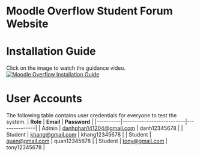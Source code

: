 # Moodle Overflow Student Forum Website

# Installation Guide
Click on the image to watch the guidance video. <br>
[![Moodle Overflow Installation Guide](https://img.youtube.com/vi/hG8HLeCeHto/0.jpg)](https://youtu.be/hG8HLeCeHto)

# User Accounts
The following table contains user credentials for everyone to test the system.
| **Role** | **Email**                | **Password**  |
|----------|--------------------------|---------------|
| Admin    | danhphan141204@gmail.com | danh12345678  |
| Student  | khang@gmail.com          | khang12345678 |
| Student  | quan@gmail.com           | quan12345678  |
| Student  | tony@gmail.com           | tony12345678  |
